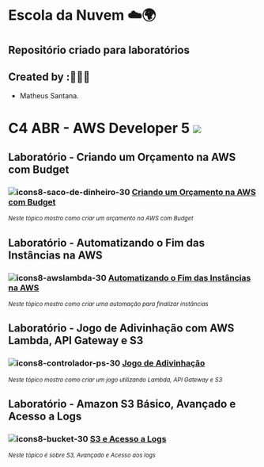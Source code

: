 # Escola da Nuvem ☁️🌍

## Repositório criado para laboratórios 

## Created by :🙋🏾‍♂️

- Matheus Santana.

# C4 ABR - AWS Developer 5 <img src="https://img.shields.io/badge/Em%20Andamento-8A2BE2"/>

## Laboratório - Criando um Orçamento na AWS com Budget

###  ![icons8-saco-de-dinheiro-30](https://github.com/user-attachments/assets/ef130703-01f3-4a05-9a40-859412d180a0) [Criando um Orçamento na AWS com Budget](labs/budget-orcamento-aws)

<sub> _Neste tópico mostro como criar um orçamento na AWS com Budget_ </sub>

## Laboratório - Automatizando o Fim das Instâncias na AWS

###  ![icons8-awslambda-30](https://github.com/user-attachments/assets/c13e2a56-909a-407c-b9b8-b5a93433c9c6) [Automatizando o Fim das Instâncias na AWS](labs/lambda-automacao-fim-instnacias.md)

<sub> _Neste tópico mostro como criar uma automação para finalizar instâncias_ </sub>

## Laboratório - Jogo de Adivinhação com AWS Lambda, API Gateway e S3

###  ![icons8-controlador-ps-30](https://github.com/user-attachments/assets/6cb98fa0-c7b5-4475-98d6-9ee579197a97) [Jogo de Adivinhação](labs/jogo-advinhacao-s3-lambda-api.md)

<sub> _Neste tópico mostro como criar um jogo utilizando Lambda, API Gateway e S3_ </sub>

## Laboratório - Amazon S3 Básico, Avançado e Acesso a Logs

###  ![icons8-bucket-30](https://github.com/user-attachments/assets/279ed93f-0151-49da-8d16-c0d7c9dcd06d) [S3 e Acesso a Logs](labs/s3-acesso-logs.md)

<sub> _Neste tópico é sobre S3, Avançado e Acesso aos logs_ </sub>
